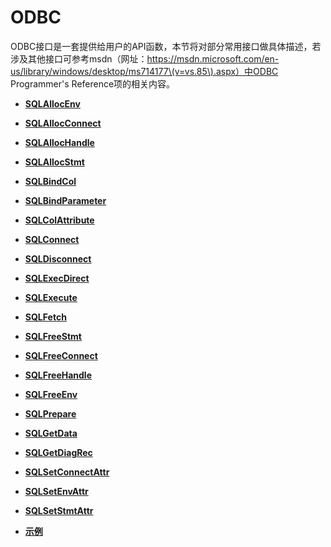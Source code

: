 # ODBC<a name="ZH-CN_TOPIC_0242371435"></a>

ODBC接口是一套提供给用户的API函数，本节将对部分常用接口做具体描述，若涉及其他接口可参考msdn（网址：https://msdn.microsoft.com/en-us/library/windows/desktop/ms714177\(v=vs.85\).aspx）中ODBC Programmer's Reference项的相关内容。

-   **[SQLAllocEnv](SQLAllocEnv.md)**  

-   **[SQLAllocConnect](SQLAllocConnect.md)**  

-   **[SQLAllocHandle](SQLAllocHandle.md)**  

-   **[SQLAllocStmt](SQLAllocStmt.md)**  

-   **[SQLBindCol](SQLBindCol.md)**  

-   **[SQLBindParameter](SQLBindParameter.md)**  

-   **[SQLColAttribute](SQLColAttribute.md)**  

-   **[SQLConnect](SQLConnect.md)**  

-   **[SQLDisconnect](SQLDisconnect.md)**  

-   **[SQLExecDirect](SQLExecDirect.md)**  

-   **[SQLExecute](SQLExecute.md)**  

-   **[SQLFetch](SQLFetch.md)**  

-   **[SQLFreeStmt](SQLFreeStmt.md)**  

-   **[SQLFreeConnect](SQLFreeConnect.md)**  

-   **[SQLFreeHandle](SQLFreeHandle.md)**  

-   **[SQLFreeEnv](SQLFreeEnv.md)**  

-   **[SQLPrepare](SQLPrepare.md)**  

-   **[SQLGetData](SQLGetData.md)**  

-   **[SQLGetDiagRec](SQLGetDiagRec.md)**  

-   **[SQLSetConnectAttr](SQLSetConnectAttr.md)**  

-   **[SQLSetEnvAttr](SQLSetEnvAttr.md)**  

-   **[SQLSetStmtAttr](SQLSetStmtAttr.md)**  

-   **[示例](示例-2.md)**  


